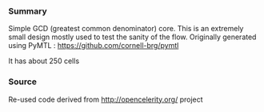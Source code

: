 ### Summary
Simple GCD (greatest common denominator) core. This is an extremely small design
mostly used to test the sanity of the flow.
Originally generated using PyMTL : https://github.com/cornell-brg/pymtl

It has about 250 cells

### Source
Re-used code derived from http://opencelerity.org/ project

